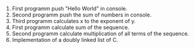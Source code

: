 1) First programm push "Hello World" in console. 
2) Second programm push the sum of numbers in console. 
3) Third programm calculates x to the exponent of y. 
4) First programm calculate sum of the sequence. 
5) Second programm calculate multiplication of all terms of the sequence.  
6) Implementation of a doubly linked list of C.
